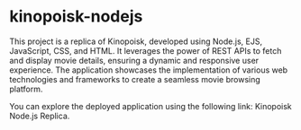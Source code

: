 ﻿# kinopoisk-nodejs

This project is a replica of Kinopoisk, developed using Node.js, EJS, JavaScript, CSS, and HTML. It leverages the power of REST APIs to fetch and display movie details, ensuring a dynamic and responsive user experience. The application showcases the implementation of various web technologies and frameworks to create a seamless movie browsing platform.

You can explore the deployed application using the following link: Kinopoisk Node.js Replica.
